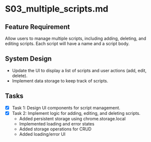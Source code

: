 # S03_multiple_scripts.md

## Feature Requirement
Allow users to manage multiple scripts, including adding, deleting, and editing scripts. Each script will have a name and a script body.

## System Design
- Update the UI to display a list of scripts and user actions (add, edit, delete).
- Implement data storage to keep track of scripts.

## Tasks
- [X] Task 1: Design UI components for script management.
- [X] Task 2: Implement logic for adding, editing, and deleting scripts.
  - Added persistent storage using chrome.storage.local
  - Implemented loading and error states
  - Added storage operations for CRUD
  - Added loading/error UI

